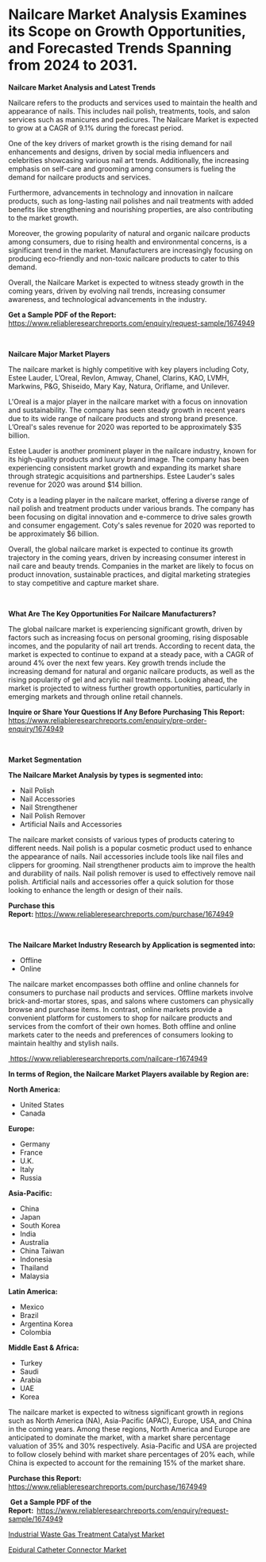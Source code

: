 <p><h1>Nailcare Market Analysis Examines its Scope on Growth Opportunities, and Forecasted Trends Spanning from 2024 to 2031.</h1></p><p><strong>Nailcare Market Analysis and Latest Trends</strong></p>
<p><p>Nailcare refers to the products and services used to maintain the health and appearance of nails. This includes nail polish, treatments, tools, and salon services such as manicures and pedicures. The Nailcare Market is expected to grow at a CAGR of 9.1% during the forecast period. </p><p>One of the key drivers of market growth is the rising demand for nail enhancements and designs, driven by social media influencers and celebrities showcasing various nail art trends. Additionally, the increasing emphasis on self-care and grooming among consumers is fueling the demand for nailcare products and services. </p><p>Furthermore, advancements in technology and innovation in nailcare products, such as long-lasting nail polishes and nail treatments with added benefits like strengthening and nourishing properties, are also contributing to the market growth. </p><p>Moreover, the growing popularity of natural and organic nailcare products among consumers, due to rising health and environmental concerns, is a significant trend in the market. Manufacturers are increasingly focusing on producing eco-friendly and non-toxic nailcare products to cater to this demand. </p><p>Overall, the Nailcare Market is expected to witness steady growth in the coming years, driven by evolving nail trends, increasing consumer awareness, and technological advancements in the industry.</p></p>
<p><strong>Get a Sample PDF of the Report:&nbsp;</strong> <a href="https://www.reliableresearchreports.com/enquiry/request-sample/1674949">https://www.reliableresearchreports.com/enquiry/request-sample/1674949</a></p>
<p>&nbsp;</p>
<p><strong>Nailcare Major Market Players</strong></p>
<p><p>The nailcare market is highly competitive with key players including Coty, Estee Lauder, L’Oreal, Revlon, Amway, Chanel, Clarins, KAO, LVMH, Markwins, P&G, Shiseido, Mary Kay, Natura, Oriflame, and Unilever. </p><p>L'Oreal is a major player in the nailcare market with a focus on innovation and sustainability. The company has seen steady growth in recent years due to its wide range of nailcare products and strong brand presence. L’Oreal's sales revenue for 2020 was reported to be approximately $35 billion.</p><p>Estee Lauder is another prominent player in the nailcare industry, known for its high-quality products and luxury brand image. The company has been experiencing consistent market growth and expanding its market share through strategic acquisitions and partnerships. Estee Lauder's sales revenue for 2020 was around $14 billion.</p><p>Coty is a leading player in the nailcare market, offering a diverse range of nail polish and treatment products under various brands. The company has been focusing on digital innovation and e-commerce to drive sales growth and consumer engagement. Coty's sales revenue for 2020 was reported to be approximately $6 billion.</p><p>Overall, the global nailcare market is expected to continue its growth trajectory in the coming years, driven by increasing consumer interest in nail care and beauty trends. Companies in the market are likely to focus on product innovation, sustainable practices, and digital marketing strategies to stay competitive and capture market share.</p></p>
<p>&nbsp;</p>
<p><strong>What Are The Key Opportunities For Nailcare Manufacturers?</strong></p>
<p><p>The global nailcare market is experiencing significant growth, driven by factors such as increasing focus on personal grooming, rising disposable incomes, and the popularity of nail art trends. According to recent data, the market is expected to continue to expand at a steady pace, with a CAGR of around 4% over the next few years. Key growth trends include the increasing demand for natural and organic nailcare products, as well as the rising popularity of gel and acrylic nail treatments. Looking ahead, the market is projected to witness further growth opportunities, particularly in emerging markets and through online retail channels.</p></p>
<p><strong>Inquire or Share Your Questions If Any Before Purchasing This Report:</strong> <a href="https://www.reliableresearchreports.com/enquiry/pre-order-enquiry/1674949">https://www.reliableresearchreports.com/enquiry/pre-order-enquiry/1674949</a></p>
<p>&nbsp;</p>
<p><strong>Market Segmentation</strong></p>
<p><strong>The Nailcare Market Analysis by types is segmented into:</strong></p>
<p><ul><li>Nail Polish</li><li>Nail Accessories</li><li>Nail Strengthener</li><li>Nail Polish Remover</li><li>Artificial Nails and Accessories</li></ul></p>
<p><p>The nailcare market consists of various types of products catering to different needs. Nail polish is a popular cosmetic product used to enhance the appearance of nails. Nail accessories include tools like nail files and clippers for grooming. Nail strengthener products aim to improve the health and durability of nails. Nail polish remover is used to effectively remove nail polish. Artificial nails and accessories offer a quick solution for those looking to enhance the length or design of their nails.</p></p>
<p><strong>Purchase this Report:&nbsp;</strong><a href="https://www.reliableresearchreports.com/purchase/1674949">https://www.reliableresearchreports.com/purchase/1674949</a></p>
<p>&nbsp;</p>
<p><strong>The Nailcare Market Industry Research by Application is segmented into:</strong></p>
<p><ul><li>Offline</li><li>Online</li></ul></p>
<p><p>The nailcare market encompasses both offline and online channels for consumers to purchase nail products and services. Offline markets involve brick-and-mortar stores, spas, and salons where customers can physically browse and purchase items. In contrast, online markets provide a convenient platform for customers to shop for nailcare products and services from the comfort of their own homes. Both offline and online markets cater to the needs and preferences of consumers looking to maintain healthy and stylish nails.</p></p>
<p><a href="https://www.reliableresearchreports.com/nailcare-r1674949">&nbsp;https://www.reliableresearchreports.com/nailcare-r1674949</a></p>
<p><strong>In terms of Region, the Nailcare Market Players available by Region are:</strong></p>
<p>
    <p> <strong> North America: </strong>
        <ul>
            <li>United States</li>
            <li>Canada</li>
        </ul>
        </p> 
    <p> <strong> Europe: </strong>
        <ul>
            <li>Germany</li>
            <li>France</li>
            <li>U.K.</li>
            <li>Italy</li>
            <li>Russia</li>
        </ul>
        </p> 
    <p> <strong> Asia-Pacific: </strong>
        <ul>
            <li>China</li>
            <li>Japan</li>
            <li>South Korea</li>
            <li>India</li>
            <li>Australia</li>
            <li>China Taiwan</li>
            <li>Indonesia</li>
            <li>Thailand</li>
            <li>Malaysia</li>
        </ul>
        </p> 
    <p> <strong> Latin America: </strong>
        <ul>
            <li>Mexico</li>
            <li>Brazil</li>
            <li>Argentina Korea</li>
            <li>Colombia</li>
        </ul>
        </p> 
    <p> <strong> Middle East & Africa: </strong>
        <ul>
            <li>Turkey</li>
            <li>Saudi</li>
            <li>Arabia</li>
            <li>UAE</li>
            <li>Korea</li>
        </ul>
    </p>
    </p>
<p><p>The nailcare market is expected to witness significant growth in regions such as North America (NA), Asia-Pacific (APAC), Europe, USA, and China in the coming years. Among these regions, North America and Europe are anticipated to dominate the market, with a market share percentage valuation of 35% and 30% respectively. Asia-Pacific and USA are projected to follow closely behind with market share percentages of 20% each, while China is expected to account for the remaining 15% of the market share.</p></p>
<p><strong>Purchase this Report: </strong><a href="https://www.reliableresearchreports.com/purchase/1674949">https://www.reliableresearchreports.com/purchase/1674949</a></p>
<p>&nbsp;<strong>Get a Sample PDF of the Report:&nbsp;&nbsp;</strong><a href="https://www.reliableresearchreports.com/enquiry/request-sample/1674949">https://www.reliableresearchreports.com/enquiry/request-sample/1674949</a></p>
<p><strong></strong></p>
<p><p><a href="https://issuu.com/reportprime-2/docs/industrial-waste-gas-treatment-catalyst-market-siz">Industrial Waste Gas Treatment Catalyst Market</a></p><p><a href="https://view.publitas.com/reportprime-1/epidural-catheter-connector-market-insight-market-trends-growth-forecasted-from-2024-to-2031/">Epidural Catheter Connector Market</a></p></p>